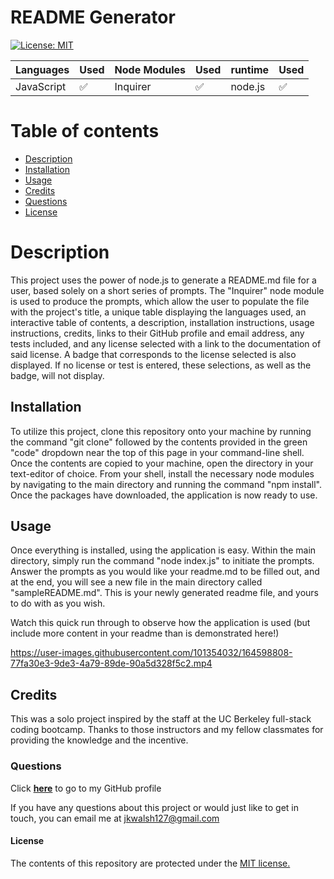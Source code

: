 # README Generator

[![License: MIT](https://img.shields.io/badge/License-MIT-yellow.svg)](https://opensource.org/licenses/MIT)

|   Languages   | Used      |  Node Modules   | Used      |   runtime   | Used      |
| ----------- | ----------- | ----------- | ----------- | ----------- | ----------- |
| JavaScript        |   ✅        | Inquirer      |   ✅        | node.js     |   ✅        |

# Table of contents
* [Description](#description)
* [Installation](#installation)
* [Usage](#usage)
* [Credits](#credits)
* [Questions](#questions)
* [License](#license)

# Description
This project uses the power of node.js to generate a README.md file for a user, based solely on a short series of prompts. The "Inquirer" node module is used to produce the prompts, which allow the user to populate the file with the project's title, a unique table displaying the languages used, an interactive table of contents, a description, installation instructions, usage instructions, credits, links to their GitHub profile and email address, any tests included, and any license selected with a link to the documentation of said license. A badge that corresponds to the license selected is also displayed. If no license or test is entered, these selections, as well as the badge, will not display.

## Installation
To utilize this project, clone this repository onto your machine by running the command "git clone" followed by the contents provided in the green "code" dropdown near the top of this page in your command-line shell. Once the contents are copied to your machine, open the directory in your text-editor of choice. From your shell, install the necessary node modules by navigating to the main directory and running the command "npm install". Once the packages have downloaded, the application is now ready to use.

## Usage
Once everything is installed, using the application is easy. Within the main directory, simply run the command "node index.js" to initiate the prompts. Answer the prompts as you would like your readme.md to be filled out, and at the end, you will see a new file in the main directory called "sampleREADME.md". This is your newly generated readme file, and yours to do with as you wish.

Watch this quick run through to observe how the application is used (but include more content in your readme than is demonstrated here!)

https://user-images.githubusercontent.com/101354032/164598808-77fa30e3-9de3-4a79-89de-90a5d328f5c2.mp4

## Credits
This was a solo project inspired by the staff at the UC Berkeley full-stack coding bootcamp. Thanks to those instructors and my fellow classmates for providing the knowledge and the incentive. 

### Questions
Click <a href="https://github.com/jkwalsh127" target="_blank">**here**<a> to go to my GitHub profile

If you have any questions about this project or would just like to get in touch, you can email me at <a href="mailto:jkwalsh127@gmail.com" target="_blank">jkwalsh127@gmail.com</a>

#### License
The contents of this repository are protected under the <a href="https://opensource.org/licenses/MIT">MIT license.</a>
